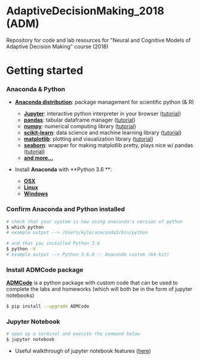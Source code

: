 # AdaptiveDecisionMaking_2018 (ADM)
Repository for code and lab resources for "Neural and Cognitive Models of Adaptive Decision Making" course (2018)

# Getting started

### Anaconda & Python

- [**Anaconda distribution**](https://www.anaconda.com/): package management for scientific python (& R)

  - [**Jupyter**](http://jupyter.org/): interactive python interpreter in your browser ([tutorial](https://medium.com/codingthesmartway-com-blog/getting-started-with-jupyter-notebook-for-python-4e7082bd5d46))
  - [**pandas**](http://pandas.pydata.org/pandas-docs/stable/): tabular dataframe manager ([tutorial](https://medium.com/init27-labs/intro-to-pandas-and-numpy-532a2d5293c8))
  - [**numpy**](http://www.numpy.org/): numerical computing library ([tutorial](https://www.machinelearningplus.com/python/101-numpy-exercises-python/))
  - [**scikit-learn**](http://scikit-learn.org/stable/): data science and machine learning library ([tutorial](http://ogrisel.github.io/scikit-learn.org/sklearn-tutorial/tutorial/text_analytics/general_concepts.html))
  - [**matplotlib**](https://matplotlib.org/index.html): plotting and visualization library ([tutorial](https://www.datacamp.com/community/tutorials/matplotlib-tutorial-python))
  - [**seaborn**](https://seaborn.pydata.org/): wrapper for making matplotlib pretty, plays nice w/ pandas ([tutorial](https://elitedatascience.com/python-seaborn-tutorial))
  - [**and more...** ](https://docs.anaconda.com/anaconda/packages/pkg-docs/)

- Install **Anaconda** with **Python 3.6 **:

  - [**OSX**](https://www.anaconda.com/download/#macos)
  - [**Linux**](https://www.anaconda.com/download/#linux)
  - [**Windows**](https://www.anaconda.com/download/#windows)



### Confirm Anaconda and Python installed

```bash
# check that your system is now using anaconda's version of python
$ which python
# example output --> /Users/kyle/anaconda3/bin/python

# and that you installed Python 3.6
$ python -V
# example output --> Python 3.6.0 :: Anaconda custom (64-bit)
```



### Install ADMCode package

[**ADMCode**](https://pypi.org/project/ADMCode/) is a python package with custom code that can be used to complete the labs and homeworks (which will both be in the form of jupyter notebooks)

```bash
$ pip install --upgrade ADMCode
```



### Jupyter Notebook

```sh
# open up a terminal and execute the command below
$ jupyter notebook
```

- Useful walkthrough of jupyter notebook features ([here](https://medium.com/codingthesmartway-com-blog/getting-started-with-jupyter-notebook-for-python-4e7082bd5d46))
